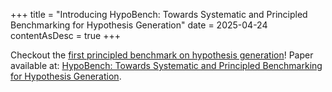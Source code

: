 +++
title = "Introducing HypoBench: Towards Systematic and Principled Benchmarking for Hypothesis Generation"
date = 2025-04-24
contentAsDesc = true
+++

Checkout the [first principled benchmark on hypothesis generation](https://chicagohai.github.io/HypoBench/)! Paper available at: [HypoBench: Towards Systematic and Principled Benchmarking for Hypothesis Generation](https://arxiv.org/abs/2504.11524).
